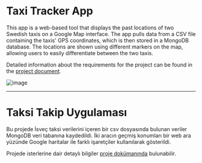 # Taxi Tracker App

This app is a web-based tool that displays the past locations of two Swedish taxis on a Google Map interface. The app pulls data from a CSV file containing the taxis' GPS coordinates, which is then stored in a MongoDB database. The locations are shown using different markers on the map, allowing users to easily differentiate between the two taxis.

Detailed information about the requirements for the project can be found in the [project document](https://github.com/armankuyucu/yazlab2_proje1/blob/master/Yaz%C4%B1l%C4%B1m%20Laboratuvar%C4%B1%20II%20Proje%201.pdf).

![image](https://user-images.githubusercontent.com/74271517/161285298-1dac6e94-e3c4-45b9-b54e-da897d2b9e77.png)

***

# Taksi Takip Uygulaması

Bu projede İsveç taksi verilerini
içeren bir csv dosyasında bulunan
veriler MongoDB veri tabanına
kaydedildi. İki aracın
geçmiş konumları bir web ara yüzünde Google
haritalar ile farklı işaretçiler
kullanılarak gösterildi.

Projede isterlerine dair detaylı bilgiler [proje dokümanında](https://github.com/armankuyucu/yazlab2_proje1/blob/master/Yaz%C4%B1l%C4%B1m%20Laboratuvar%C4%B1%20II%20Proje%201.pdf) bulunabilir.
